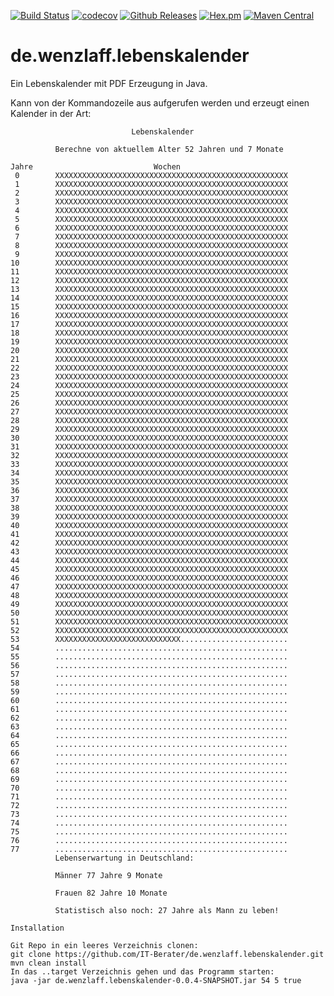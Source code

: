 [![Build Status](https://travis-ci.org/IT-Berater/de.wenzlaff.lebenskalender.svg?branch=master)](https://travis-ci.org/IT-Berater/de.wenzlaff.lebenskalender) 
[![codecov](https://codecov.io/gh/IT-Berater/de.wenzlaff.lebenskalender/branch/master/graph/badge.svg)](https://codecov.io/gh/IT-Berater/de.wenzlaff.lebenskalender) 
[![Github Releases](https://img.shields.io/github/downloads/atom/atom/latest/total.svg)](https://github.com/IT-Berater/de.wenzlaff.lebenskalender)
[![Hex.pm](https://img.shields.io/hexpm/l/plug.svg)](https://github.com/IT-Berater/de.wenzlaff.lebenskalender)
[![Maven Central](https://maven-badges.herokuapp.com/maven-central/de.wenzlaff.lebenskalender/de.wenzlaff.lebenskalender/badge.svg)](https://maven-badges.herokuapp.com/maven-central/de.wenzlaff.lebenskalender/de.wenzlaff.lebenskalender)


# de.wenzlaff.lebenskalender
Ein Lebenskalender mit PDF Erzeugung in Java.

Kann von der Kommandozeile aus aufgerufen werden und erzeugt einen Kalender in der Art:

```
                           Lebenskalender

          Berechne von aktuellem Alter 52 Jahren und 7 Monate

Jahre                           Wochen
 0        XXXXXXXXXXXXXXXXXXXXXXXXXXXXXXXXXXXXXXXXXXXXXXXXXXXX
 1        XXXXXXXXXXXXXXXXXXXXXXXXXXXXXXXXXXXXXXXXXXXXXXXXXXXX
 2        XXXXXXXXXXXXXXXXXXXXXXXXXXXXXXXXXXXXXXXXXXXXXXXXXXXX
 3        XXXXXXXXXXXXXXXXXXXXXXXXXXXXXXXXXXXXXXXXXXXXXXXXXXXX
 4        XXXXXXXXXXXXXXXXXXXXXXXXXXXXXXXXXXXXXXXXXXXXXXXXXXXX
 5        XXXXXXXXXXXXXXXXXXXXXXXXXXXXXXXXXXXXXXXXXXXXXXXXXXXX
 6        XXXXXXXXXXXXXXXXXXXXXXXXXXXXXXXXXXXXXXXXXXXXXXXXXXXX
 7        XXXXXXXXXXXXXXXXXXXXXXXXXXXXXXXXXXXXXXXXXXXXXXXXXXXX
 8        XXXXXXXXXXXXXXXXXXXXXXXXXXXXXXXXXXXXXXXXXXXXXXXXXXXX
 9        XXXXXXXXXXXXXXXXXXXXXXXXXXXXXXXXXXXXXXXXXXXXXXXXXXXX
10        XXXXXXXXXXXXXXXXXXXXXXXXXXXXXXXXXXXXXXXXXXXXXXXXXXXX
11        XXXXXXXXXXXXXXXXXXXXXXXXXXXXXXXXXXXXXXXXXXXXXXXXXXXX
12        XXXXXXXXXXXXXXXXXXXXXXXXXXXXXXXXXXXXXXXXXXXXXXXXXXXX
13        XXXXXXXXXXXXXXXXXXXXXXXXXXXXXXXXXXXXXXXXXXXXXXXXXXXX
14        XXXXXXXXXXXXXXXXXXXXXXXXXXXXXXXXXXXXXXXXXXXXXXXXXXXX
15        XXXXXXXXXXXXXXXXXXXXXXXXXXXXXXXXXXXXXXXXXXXXXXXXXXXX
16        XXXXXXXXXXXXXXXXXXXXXXXXXXXXXXXXXXXXXXXXXXXXXXXXXXXX
17        XXXXXXXXXXXXXXXXXXXXXXXXXXXXXXXXXXXXXXXXXXXXXXXXXXXX
18        XXXXXXXXXXXXXXXXXXXXXXXXXXXXXXXXXXXXXXXXXXXXXXXXXXXX
19        XXXXXXXXXXXXXXXXXXXXXXXXXXXXXXXXXXXXXXXXXXXXXXXXXXXX
20        XXXXXXXXXXXXXXXXXXXXXXXXXXXXXXXXXXXXXXXXXXXXXXXXXXXX
21        XXXXXXXXXXXXXXXXXXXXXXXXXXXXXXXXXXXXXXXXXXXXXXXXXXXX
22        XXXXXXXXXXXXXXXXXXXXXXXXXXXXXXXXXXXXXXXXXXXXXXXXXXXX
23        XXXXXXXXXXXXXXXXXXXXXXXXXXXXXXXXXXXXXXXXXXXXXXXXXXXX
24        XXXXXXXXXXXXXXXXXXXXXXXXXXXXXXXXXXXXXXXXXXXXXXXXXXXX
25        XXXXXXXXXXXXXXXXXXXXXXXXXXXXXXXXXXXXXXXXXXXXXXXXXXXX
26        XXXXXXXXXXXXXXXXXXXXXXXXXXXXXXXXXXXXXXXXXXXXXXXXXXXX
27        XXXXXXXXXXXXXXXXXXXXXXXXXXXXXXXXXXXXXXXXXXXXXXXXXXXX
28        XXXXXXXXXXXXXXXXXXXXXXXXXXXXXXXXXXXXXXXXXXXXXXXXXXXX
29        XXXXXXXXXXXXXXXXXXXXXXXXXXXXXXXXXXXXXXXXXXXXXXXXXXXX
30        XXXXXXXXXXXXXXXXXXXXXXXXXXXXXXXXXXXXXXXXXXXXXXXXXXXX
31        XXXXXXXXXXXXXXXXXXXXXXXXXXXXXXXXXXXXXXXXXXXXXXXXXXXX
32        XXXXXXXXXXXXXXXXXXXXXXXXXXXXXXXXXXXXXXXXXXXXXXXXXXXX
33        XXXXXXXXXXXXXXXXXXXXXXXXXXXXXXXXXXXXXXXXXXXXXXXXXXXX
34        XXXXXXXXXXXXXXXXXXXXXXXXXXXXXXXXXXXXXXXXXXXXXXXXXXXX
35        XXXXXXXXXXXXXXXXXXXXXXXXXXXXXXXXXXXXXXXXXXXXXXXXXXXX
36        XXXXXXXXXXXXXXXXXXXXXXXXXXXXXXXXXXXXXXXXXXXXXXXXXXXX
37        XXXXXXXXXXXXXXXXXXXXXXXXXXXXXXXXXXXXXXXXXXXXXXXXXXXX
38        XXXXXXXXXXXXXXXXXXXXXXXXXXXXXXXXXXXXXXXXXXXXXXXXXXXX
39        XXXXXXXXXXXXXXXXXXXXXXXXXXXXXXXXXXXXXXXXXXXXXXXXXXXX
40        XXXXXXXXXXXXXXXXXXXXXXXXXXXXXXXXXXXXXXXXXXXXXXXXXXXX
41        XXXXXXXXXXXXXXXXXXXXXXXXXXXXXXXXXXXXXXXXXXXXXXXXXXXX
42        XXXXXXXXXXXXXXXXXXXXXXXXXXXXXXXXXXXXXXXXXXXXXXXXXXXX
43        XXXXXXXXXXXXXXXXXXXXXXXXXXXXXXXXXXXXXXXXXXXXXXXXXXXX
44        XXXXXXXXXXXXXXXXXXXXXXXXXXXXXXXXXXXXXXXXXXXXXXXXXXXX
45        XXXXXXXXXXXXXXXXXXXXXXXXXXXXXXXXXXXXXXXXXXXXXXXXXXXX
46        XXXXXXXXXXXXXXXXXXXXXXXXXXXXXXXXXXXXXXXXXXXXXXXXXXXX
47        XXXXXXXXXXXXXXXXXXXXXXXXXXXXXXXXXXXXXXXXXXXXXXXXXXXX
48        XXXXXXXXXXXXXXXXXXXXXXXXXXXXXXXXXXXXXXXXXXXXXXXXXXXX
49        XXXXXXXXXXXXXXXXXXXXXXXXXXXXXXXXXXXXXXXXXXXXXXXXXXXX
50        XXXXXXXXXXXXXXXXXXXXXXXXXXXXXXXXXXXXXXXXXXXXXXXXXXXX
51        XXXXXXXXXXXXXXXXXXXXXXXXXXXXXXXXXXXXXXXXXXXXXXXXXXXX
52        XXXXXXXXXXXXXXXXXXXXXXXXXXXXXXXXXXXXXXXXXXXXXXXXXXXX
53        XXXXXXXXXXXXXXXXXXXXXXXXXXXX........................
54        ....................................................
55        ....................................................
56        ....................................................
57        ....................................................
58        ....................................................
59        ....................................................
60        ....................................................
61        ....................................................
62        ....................................................
63        ....................................................
64        ....................................................
65        ....................................................
66        ....................................................
67        ....................................................
68        ....................................................
69        ....................................................
70        ....................................................
71        ....................................................
72        ....................................................
73        ....................................................
74        ....................................................
75        ....................................................
76        ....................................................
77        ....................................................
          Lebenserwartung in Deutschland:

          Männer 77 Jahre 9 Monate

          Frauen 82 Jahre 10 Monate

          Statistisch also noch: 27 Jahre als Mann zu leben!

Installation

Git Repo in ein leeres Verzeichnis clonen:
git clone https://github.com/IT-Berater/de.wenzlaff.lebenskalender.git
mvn clean install
In das ..target Verzeichnis gehen und das Programm starten:
java -jar de.wenzlaff.lebenskalender-0.0.4-SNAPSHOT.jar 54 5 true





```
